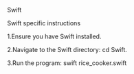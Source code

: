    Swift
   
Swift specific instructions

 1.Ensure you have Swift installed.

 2.Navigate to the Swift directory: cd Swift.

 3.Run the program: swift rice_cooker.swift